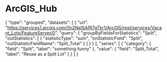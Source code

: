 # ArcGIS_Hub

{
  "type": "grouped",
  "datasets": [
    {
      "url": "https://services1.arcgis.com/0n2NelSAfR7gTkr1/ArcGIS/rest/services/Vacant_Lots/FeatureServer/0",
      "query": {
        "groupByFieldsForStatistics": "Split",
        "outStatistics": [
          {
            "statisticType": "sum",
            "onStatisticField": "Split",
            "outStatisticFieldName": "Split_Total"
          }
        ]
      }
    }
  ],
  "series": [
    {
      "category": {
        "field": "Split",
        "label": "something funny"
      },
      "value": {
        "field": "Split_Total",
        "label": "Reuse as a Split Lot"
      }
    }
  ]
}
